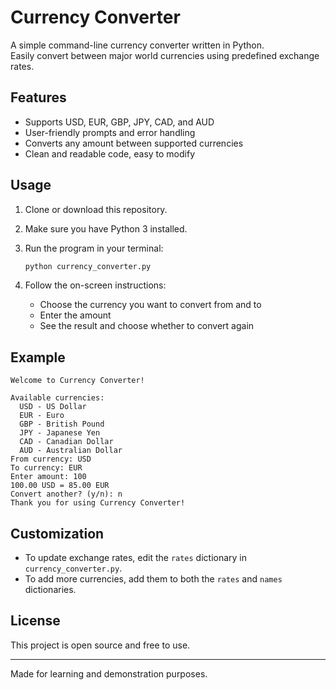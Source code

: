 # Currency Converter

A simple command-line currency converter written in Python.  
Easily convert between major world currencies using predefined exchange rates.

## Features

- Supports USD, EUR, GBP, JPY, CAD, and AUD
- User-friendly prompts and error handling
- Converts any amount between supported currencies
- Clean and readable code, easy to modify

## Usage

1. Clone or download this repository.
2. Make sure you have Python 3 installed.
3. Run the program in your terminal:

   ```sh
   python currency_converter.py
   ```

4. Follow the on-screen instructions:
   - Choose the currency you want to convert from and to
   - Enter the amount
   - See the result and choose whether to convert again

## Example

```
Welcome to Currency Converter!

Available currencies:
  USD - US Dollar
  EUR - Euro
  GBP - British Pound
  JPY - Japanese Yen
  CAD - Canadian Dollar
  AUD - Australian Dollar
From currency: USD
To currency: EUR
Enter amount: 100
100.00 USD = 85.00 EUR
Convert another? (y/n): n
Thank you for using Currency Converter!
```

## Customization

- To update exchange rates, edit the `rates` dictionary in `currency_converter.py`.
- To add more currencies, add them to both the `rates` and `names` dictionaries.

## License

This project is open source and free to use.

---

Made for learning and demonstration purposes.